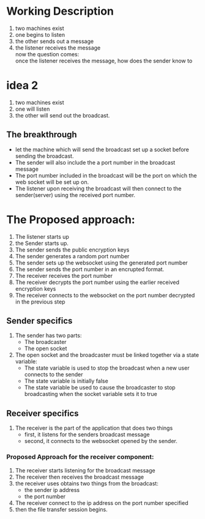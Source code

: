 # Working Description

1. two machines exist
2. one begins to listen
3. the other sends out a message
4. the listener receives the message  
   now the question comes:  
   once the listener receives the message, how does the sender know to

# idea 2

1. two machines exist
2. one will listen
3. the other will send out the broadcast.

## The breakthrough

- let the machine which will send the broadcast set up a socket before sending the broadcast.
- The sender will also include the a port number in the broadcast message
- The port number included in the broadcast will be the port on which the web socket will be set up on.
- The listener upon receiving the broadcast will then connect to the sender(server) using the received port number.

# The Proposed approach:

1. The listener starts up
2. the Sender starts up.
3. The sender sends the public encryption keys
4. The sender generates a random port number
5. The sender sets up the websocket using the generated port number
6. The sender sends the port number in an encrupted format.
7. The receiver receives the port number
8. The receiver decrypts the port number using the earlier received encryption keys
9. The receiver connects to the websocket on the port number decrypted in the previous step

## Sender specifics

1. The sender has two parts:
   - The broadcaster
   - The open socket
2. The open socket and the broadcaster must be linked together via a state variable:
   - The state variable is used to stop the broadcast when a new user connects to the sender
   - The state variable is initially false
   - The state variable be used to cause the broadcaster to stop broadcasting when the socket variable sets it to true

## Receiver specifics

1. The receiver is the part of the application that does two things
   - first, it listens for the senders broadcast message
   - second, it connects to the websocket opened by the sender.

### Proposed Approach for the receiver component:

1. The receiver starts listening for the broadcast message
2. The receiver then receives the broadcast message
3. the receiver uses obtains two things from the broadcast:
   - the sender ip address
   - the port number
4. The receiver connect to the ip address on the port number specified
5. then the file transfer session begins.
